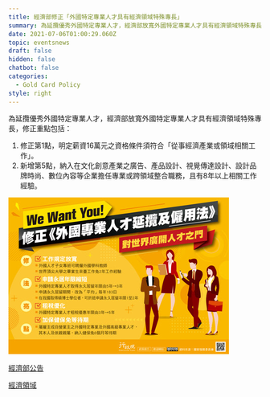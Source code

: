 ```yaml
---
title: 經濟部修正「外國特定專業人才具有經濟領域特殊專長」
summary: 為延攬優秀外國特定專業人才，經濟部放寬外國特定專業人才具有經濟領域特殊專長，修正重點
date: 2021-07-06T01:00:29.060Z
topic: eventsnews
draft: false
hidden: false
chatbot: false
categories:
  - Gold Card Policy
style: right
---
```

為延攬優秀外國特定專業人才，經濟部放寬外國特定專業人才具有經濟領域特殊專長，修正重點包括：

1. 修正第1點，明定薪資16萬元之資格條件須符合「從事經濟產業或領域相關工作」。
2. 新增第5點，納入在文化創意產業之廣告、產品設計、視覺傳達設計、設計品牌時尚、數位內容等企業擔任專業或跨領域整合職務，且有8年以上相關工作經驗。

![行政院人才專法文宣](/cms-uploads/行政院人才專法文宣.jpg)

[經濟部公告](https://ws.ndc.gov.tw/Download.ashx?u=LzAwMS9hZG1pbmlzdHJhdG9yLzI4L3JlbGZpbGUvNjg0Ni8zNTA5Ny83ZDY1MWNlZC0zNGVlLTQ3OTMtYTE3MC02NjU0NjE5NjkwN2IucGRm&n=57aT5r%2bf6YOo5YWs5ZGKLnBkZg%3d%3d&icon=..pdf "至經濟部公告")

[經濟領域](https://ws.ndc.gov.tw/Download.ashx?u=LzAwMS9hZG1pbmlzdHJhdG9yLzI4L3JlbGZpbGUvNjg0Ni8zNTA5Ny9iM2UyYjMxNi1mNjg4LTQwOTQtODcxYy0xMmNhMTNlMjJiNmQucGRm&n=Mi7ntpPmv5%2fpoJjln58ucGRm&icon=..pdf "至經濟領域申請資格PDF")